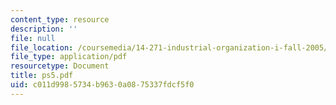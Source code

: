 ```yaml
---
content_type: resource
description: ''
file: null
file_location: /coursemedia/14-271-industrial-organization-i-fall-2005/c011d9985734b9630a0875337fdcf5f0_ps5.pdf
file_type: application/pdf
resourcetype: Document
title: ps5.pdf
uid: c011d998-5734-b963-0a08-75337fdcf5f0
---
```


